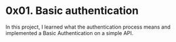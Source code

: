 # 0x01. Basic authentication

In this project, I learned what the authentication process means and implemented a Basic Authentication on a simple API.
